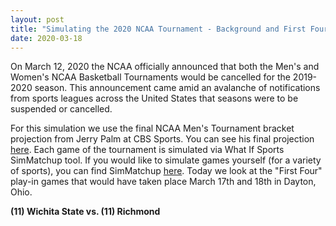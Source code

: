 ```yaml
---
layout: post
title: "Simulating the 2020 NCAA Tournament - Background and First Four"
date: 2020-03-18
---
```


On March 12, 2020 the NCAA officially announced that both the Men's and Women's NCAA Basketball Tournaments would be cancelled for the 2019-2020 season. 
This announcement came amid an avalanche of notifications from sports leagues across the United States that seasons were to be suspended or cancelled. 

For this simulation we use the final NCAA Men's Tournament bracket projection from Jerry Palm at CBS Sports. You can see his final projection [here](https://www.cbssports.com/college-basketball/bracketology/). 
Each game of the tournament is simulated via What If Sports SimMatchup tool. If you would like to simulate games yourself (for a variety of sports), you can find SimMatchup [here](https://www.whatifsports.com/ncaab/).
Today we look at the "First Four" play-in games that would have taken place March 17th and 18th in Dayton, Ohio. 

**(11) Wichita State vs. (11) Richmond**

